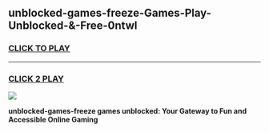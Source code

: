
## unblocked-games-freeze-Games-Play-Unblocked-&-Free-0ntwl
<h3>
<a href="https://premium76.site?title=unblocked-games-freeze&ref=24A">CLICK TO PLAY</a></h3>
<hr>

<h3>
<a href="https://premium76.site?title=unblocked-games-freeze&ref=24A">CLICK 2 PLAY</a>
  
</h3>

<a href="https://premium76.site?title=unblocked-games-freeze&ref=24A"><img src="https://clearcache.store/games.png"></a>


**unblocked-games-freeze games unblocked: Your Gateway to Fun and Accessible Online Gaming**
